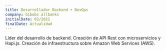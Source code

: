 ```yaml
---
title: Desarrollador Backend + DevOps
company: Gibobs allbanks
initialDate: 02/2021
finalDate: Actualidad
---
```

Líder del desarrollo de backend. Creación de API Rest con microservicios y Hapi.js. Creación de infraestructura sobre Amazon Web Services (AWS).
